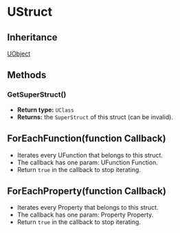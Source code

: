 # UStruct

## Inheritance
[UObject](./uobject.md)

## Methods

### GetSuperStruct()

- **Return type:** `UClass`
- **Returns:** the `SuperStruct` of this struct (can be invalid).

## ForEachFunction(function Callback)

- Iterates every UFunction that belongs to this struct.
- The callback has one param: UFunction Function.
- Return `true` in the callback to stop iterating.

## ForEachProperty(function Callback)
- Iterates every Property that belongs to this struct.
- The callback has one param: Property Property.
- Return `true` in the callback to stop iterating.